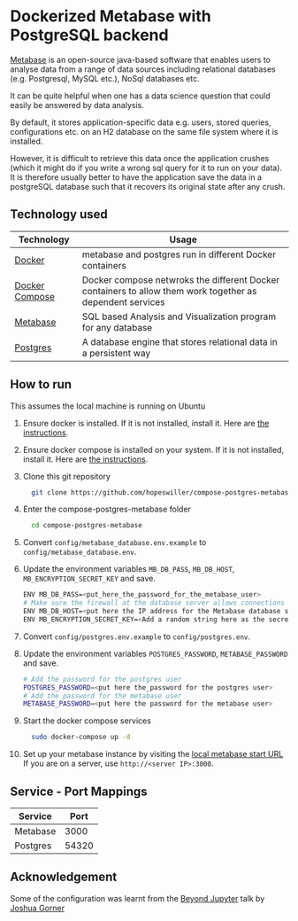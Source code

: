 # Dockerized Metabase with PostgreSQL backend

[Metabase](https://www.metabase.com/) is an open-source java-based software that enables users to analyse data from a range of data sources including relational databases (e.g. Postgresql, MySQL etc.), NoSql databases etc.

It can be quite helpful when one has a data science question that could easily be answered by data analysis.

By default, it stores application-specific data e.g. users, stored queries, configurations etc. on an H2 database on the same file system where it is installed.

However, it is difficult to retrieve this data once the application crushes (which it might do if you write a wrong sql query for it to run on your data). It is therefore usually better to have the application save the data in a postgreSQL database such that it recovers its original state after any crush.

## Technology used

| Technology | Usage |
| --- | --- |
|[Docker](https://docs.docker.com/) | metabase and postgres run in different Docker containers|
|[Docker Compose](https://docs.docker.com/compose/) | Docker compose netwroks the different Docker containers to allow them  work together as dependent services |
|[Metabase](https://www.metabase.com/)| SQL based Analysis and Visualization program for any database |
| [Postgres](https://www.postgresql.org/) | A database engine that stores relational data in a persistent way |

## How to run

This assumes the local machine is running on Ubuntu

1. Ensure docker is installed. If it is not installed, install it. Here are [the instructions](https://docs.docker.com/install/linux/docker-ce/ubuntu/).
2. Ensure docker compose is installed on your system. If it is not installed, install it. Here are [the instructions](https://docs.docker.com/compose/install/).
3. Clone this git repository

    ```bash
      git clone https://github.com/hopeswiller/compose-postgres-metabase.git
    ```

4. Enter the compose-postgres-metabase folder

    ```bash
      cd compose-postgres-metabase
    ```

5. Convert ```config/metabase_database.env.example``` to ```config/metabase_database.env```.
6. Update the environment variables ```MB_DB_PASS```, ```MB_DB_HOST```, ```MB_ENCRYPTION_SECRET_KEY``` and save.

    ```bash
    ENV MB_DB_PASS=<put_here_the_password_for_the_metabase_user>
    # Make sure the firewall at the database server allows connections to port 54320
    ENV MB_DB_HOST=<put here the IP address for the Metabase database server e.g. 00.000.000.00>
    ENV MB_ENCRYPTION_SECRET_KEY=<Add a random string here as the secret>
    ```

7. Convert ```config/postgres.env.example``` to ```config/postgres.env```.
8. Update the environment variables ```POSTGRES_PASSWORD```, ```METABASE_PASSWORD``` and save.

    ```bash
    # Add the password for the postgres user
    POSTGRES_PASSWORD=<put here the_password for the postgres user>
    # Add the password for the metabase user
    METABASE_PASSWORD=<put here the password for the metabase user>
    ```

9. Start the docker compose services

    ```bash
      sudo docker-compose up -d
    ```

10. Set up your metabase instance by visiting the [local metabase start URL](http://localhost:3000)
If you are on a server, use ```http://<server IP>:3000```.

## Service - Port Mappings

| Service | Port |
| --- | --- |
| Metabase | 3000 |
| Postgres | 54320 |

## Acknowledgement

Some of the configuration was learnt from the [Beyond Jupyter](https://github.com/jgoerner/beyond-jupyter) talk by [Joshua Gorner](https://github.com/jgoerner)
